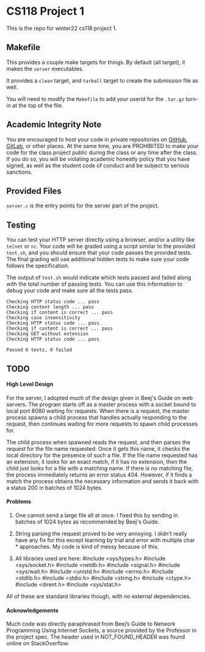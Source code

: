 # CS118 Project 1

This is the repo for winter22 cs118 project 1.

## Makefile

This provides a couple make targets for things.
By default (all target), it makes the `server` executables.

It provides a `clean` target, and `tarball` target to create the submission file as well.

You will need to modify the `Makefile` to add your userid for the `.tar.gz` turn-in at the top of the file.

## Academic Integrity Note

You are encouraged to host your code in private repositories on [GitHub](https://github.com/), [GitLab](https://gitlab.com), or other places.  At the same time, you are PROHIBITED to make your code for the class project public during the class or any time after the class.  If you do so, you will be violating academic honestly policy that you have signed, as well as the student code of conduct and be subject to serious sanctions.

## Provided Files

`server.c` is the entry points for the server part of the project.

## Testing

You can test your HTTP server directly using a browser, and/or a utility like `telnet` or `nc`. Your code will be graded using a script similar to the provided `test.sh`, and you should ensure that your code passes the provided tests. The final grading will use additional hidden tests to make sure your code follows the specification.

The output of `test.sh` would indicate which tests passed and failed along with the total number of passing tests. You can use this information to debug your code and make sure all the tests pass.

```
Checking HTTP status code ... pass
Checking content length ... pass
Checking if content is correct ... pass
Checking case insensitivity
Checking HTTP status code ... pass
Checking if content is correct ... pass
Checking GET without extension
Checking HTTP status code ... pass

Passed 6 tests, 0 failed
```

## TODO

#### High Level Design

For the server, I adopted much of the design given in Beej's Guide on web servers. The program starts off as a master process with a socket bound to local port 8080 waiting for requests. When there is a request, the master process spawns a child process that handles actually responding to the request, then continues waiting for more requests to spawn child processes for.

The child process when spawned reads the request, and then parses the request for the file name requested. Once it gets this name, it checks the local directory for the presence of such a file. If the file name requested has an extension, it looks for an exact match, if it has no extension, then the child just looks for a file with a matching name. If there is no matching file, the process immediately returns an error status 404. However, if it finds a match the process obtains the necessary information and sends it back with a status 200 in batches of 1024 bytes.

#### Problems

1. One cannot send a large file all at once. I fixed this by sending in batches of 1024 bytes as recommended by Beej's Guide.

2. String parsing the request proved to be very annoying. I didn't really have any fix for this except learning by trial and error with multiple char * approaches. My code is kind of messy because of this.

3. All libraries used are here:
#include <sys/types.h>
#include <sys/socket.h>
#include <netdb.h>
#include <signal.h>
#include <sys/wait.h>
#include <unistd.h>
#include <errno.h>
#include <stdlib.h>
#include <stdio.h>
#include <string.h>
#include <ctype.h>
#include <dirent.h>
#include <sys/stat.h>

All of these are standard libraries though, with no external dependencies.

#### Acknowledgements

Much code was directly paraphrased from Beej’s Guide to Network Programming Using Internet Sockets, a source provided by the Professor in the project spec. The header used in NOT_FOUND_HEADER was found online on StackOverflow.
